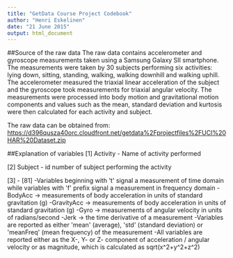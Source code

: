 ```yaml
---
title: "GetData Course Project Codebook"
author: "Henri Eskelinen"
date: "21 June 2015"
output: html_document
---
```


##Source of the raw data
The raw data contains accelerometer and gyroscope measurements taken using a 
Samsung Galaxy SII smartphone. The measurements were taken by 30 subjects performing six activities: lying down, sitting, standing, walking, walking downhill and walking uphill. The accelerometer measured the triaxial linear acceleration of the subject and the gyroscope took measurements for triaxial angular velocity. The measurements were processed into body motion and gravitational motion components and values such as the mean, standard deviation and kurtosis were then calculated for each activity and subject. 

The raw data can be obtained from: https://d396qusza40orc.cloudfront.net/getdata%2Fprojectfiles%2FUCI%20HAR%20Dataset.zip 

##Explanation of variables
[1] Activity - Name of activity performed

[2] Subject - id number of subject performing the activity

[3] - [81] 
-Variables beginning with 't' signal a measurement of time domain while variables with 'f' prefix signal a measurement in frequency domain
-BodyAcc -> measurements of body acceleration in units of standard gravitation (g)
-GravityAcc -> measurements of body acceleration in units of standard gravitation (g)
-Gyro -> measurements of angular velocity in units of radians/second
-Jerk -> the time derivative of a measurement
-Variables are reported as either 'mean' (average), 'std' (standard deviation) or 'meanFreq' (mean frequency) of the measurement
-All variables are reported either as the X-, Y- or Z- component of acceleration / angular velocity or as magnitude, which is calculated as sqrt(x^2+y^2+z^2)
